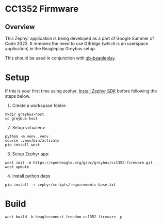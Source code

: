 # CC1352 Firmware

## Overview

This Zephyr application is being developed as a part of Google Summer of Code 2023. It removes the need to use GBridge (which is an userspace application) in the Beagleplay Greybus setup. 

This should be used in conjunction with [gb-beagleplay](https://github.com/torvalds/linux/blob/9d9a2f29aefdadc86e450308ff056017a209c755/drivers/greybus/gb-beagleplay.c).

# Setup

If this is your first time using zephyr, [Install Zephyr SDK](https://docs.zephyrproject.org/latest/develop/getting_started/index.html#install-the-zephyr-sdk) before following the steps below.

1. Create a workspace folder:

```shell
mkdir greybus-host
cd greybus-host
```

2. Setup virtualenv

```shell
python -m venv .venv
source .venv/bin/activate
pip install west
```

3. Setup Zephyr app:

```shell
west init -m https://openbeagle.org/gsoc/greybus/cc1352-firmware.git .
west update
```

4. Install python deps

```shell
pip install -r zephyr/scripts/requirements-base.txt
```

# Build

```shell
west build -b beagleconnect_freedom cc1352-firmware -p
```
